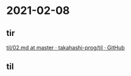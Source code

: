 # 2021-02-08

## tir
[til/02\.md at master · takahashi\-prog/til · GitHub](https://github.com/takahashi-prog/til/blob/master/tir/2021/02.md#08)

## til